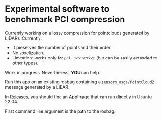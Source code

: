 # Experimental software to benchmark PCl compression

Currently working on a lossy compression for pointclouds generated by LIDARs.
Currently:

- It preserves the number of points and their order.
- No voxelization.
- Limitation: works only for `pcl::PointXYZI` (but can be easily extended to other types).

Work in progress. Nevertheless, **YOU** can help.

Run this app on an existing rosbag containing a `sensors_msgs/PointCloud2` message generated by a LIDAR.

In [Releases](https://github.com/facontidavide/pointcloud_compression/releases), you should find an AppImage that can run directly in Ubuntu 22.04.

First command line argument is the path to the rosbag.
